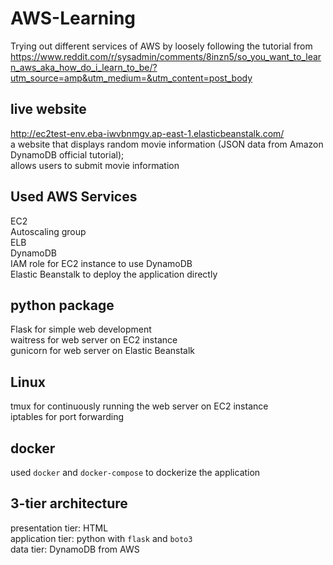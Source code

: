 # AWS-Learning
Trying out different services of AWS by loosely following the tutorial from https://www.reddit.com/r/sysadmin/comments/8inzn5/so_you_want_to_learn_aws_aka_how_do_i_learn_to_be/?utm_source=amp&utm_medium=&utm_content=post_body  

## live website
http://ec2test-env.eba-iwvbnmgv.ap-east-1.elasticbeanstalk.com/  
a website that displays random movie information (JSON data from Amazon DynamoDB official tutorial);  
allows users to submit movie information

## Used AWS Services
EC2  
Autoscaling group  
ELB  
DynamoDB  
IAM role for EC2 instance to use DynamoDB  
Elastic Beanstalk to deploy the application directly  

## python package
Flask for simple web development  
waitress for web server on EC2 instance  
gunicorn for web server on Elastic Beanstalk  

## Linux
tmux for continuously running the web server on EC2 instance  
iptables for port forwarding  

## docker
used `docker` and `docker-compose` to dockerize the application

## 3-tier architecture
presentation tier: HTML  
application tier: python with `flask` and `boto3`  
data tier: DynamoDB from AWS